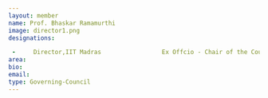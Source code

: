 ```yaml
---
layout: member
name: Prof. Bhaskar Ramamurthi
image: director1.png
designations:  

 -     Director,IIT Madras                 Ex Offcio - Chair of the Council
area:
bio:
email:
type: Governing-Council
---
```

